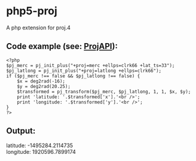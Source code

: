 php5-proj
=========

A php extension for proj.4

Code example (see: [ProjAPI](http://trac.osgeo.org/proj/wiki/ProjAPI)):
-------------
	<?php  
	$pj_merc = pj_init_plus("+proj=merc +ellps=clrk66 +lat_ts=33");  
	$pj_latlong = pj_init_plus("+proj=latlong +ellps=clrk66");  
	if ($pj_merc !== false && $pj_latlong !== false) {  
		$x = deg2rad(-16);  
		$y = deg2rad(20.25);  
		$transformed = pj_transform($pj_merc, $pj_latlong, 1, 1, $x, $y);  
		print 'latitude: '.$transformed['x'].'<br />';  
		print 'longitude: '.$transformed['y'].'<br />';  
	}  
	?>

Output:
-------
latitude: -1495284.2114735  
longitude: 1920596.7899174
